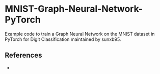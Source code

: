 # MNIST-Graph-Neural-Network-PyTorch

Example code to train a Graph Neural Network on the MNIST dataset in PyTorch for Digit Classification maintained by sunxb95.

## References

- 